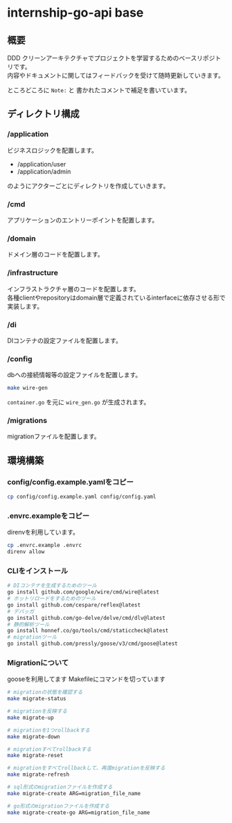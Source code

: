# internship-go-api base

## 概要

DDD クリーンアーキテクチャでプロジェクトを学習するためのベースリポジトリです。  
内容やドキュメントに関してはフィードバックを受けて随時更新していきます。

ところどころに `Note:` と 書かれたコメントで補足を書いています。

## ディレクトリ構成

### /application

ビジネスロジックを配置します。

- /application/user
- /application/admin

のようにアクターごとにディレクトリを作成していきます。

### /cmd

アプリケーションのエントリーポイントを配置します。

### /domain

ドメイン層のコードを配置します。

### /infrastructure

インフラストラクチャ層のコードを配置します。  
各種clientやrepositoryはdomain層で定義されているinterfaceに依存させる形で実装します。

### /di

DIコンテナの設定ファイルを配置します。

### /config

dbへの接続情報等の設定ファイルを配置します。

```sh
make wire-gen
```

`container.go` を元に `wire_gen.go` が生成されます。

### /migrations

migrationファイルを配置します。

## 環境構築

### config/config.example.yamlをコピー

```sh
cp config/config.example.yaml config/config.yaml
```

### .envrc.exampleをコピー

direnvを利用しています。

```sh
cp .envrc.example .envrc
direnv allow
```

### CLIをインストール

```sh
# DIコンテナを生成するためのツール
go install github.com/google/wire/cmd/wire@latest
# ホットリロードをするためのツール
go install github.com/cespare/reflex@latest 
# デバッガ
go install github.com/go-delve/delve/cmd/dlv@latest 
# 静的解析ツール
go install honnef.co/go/tools/cmd/staticcheck@latest 
# migrationツール
go install github.com/pressly/goose/v3/cmd/goose@latest 
```

### Migrationについて

gooseを利用してます Makefileにコマンドを切っています

```sh
# migrationの状態を確認する
make migrate-status

# migrationを反映する
make migrate-up

# migrationを1つrollbackする
make migrate-down

# migrationすべてrollbackする
make migrate-reset

# migrationをすべてrollbackして、再度migrationを反映する
make migrate-refresh

# sql形式のmigrationファイルを作成する
make migrate-create ARG=migration_file_name

# go形式のmigrationファイルを作成する
make migrate-create-go ARG=migration_file_name
```